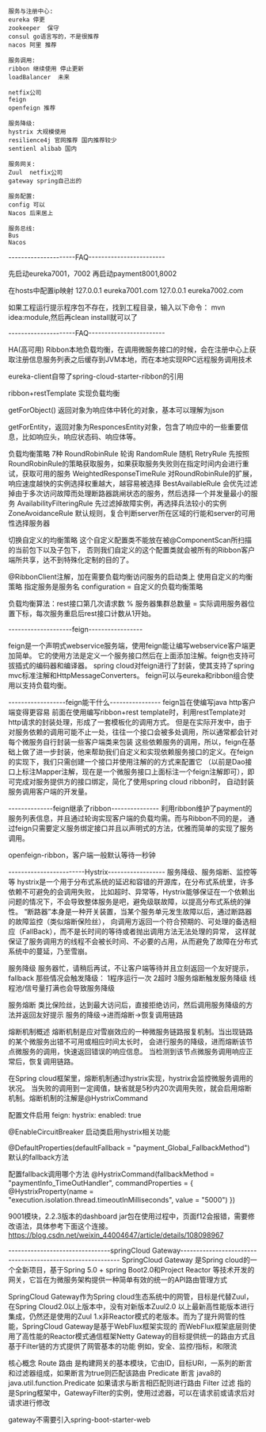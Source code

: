 ```组件停更分析
服务与注册中心:
eureka 停更
zookeeper  保守
consul go语言写的，不是很推荐
nacos 阿里 推荐

服务调用:
ribbon 继续使用 停止更新
loadBalancer  未来

netfix公司
feign
openfeign 推荐

服务降级:
hystrix 大规模使用
resilience4j 官网推荐 国内推荐较少
sentienl alibab 国内

服务网关:
Zuul  netfix公司
gateway spring自己出的

服务配置:
config 可以
Nacos 后来居上

服务总线:
Bus 
Nacos 
```


---------------------FAQ------------------------

先启动eureka7001，7002 再启动payment8001,8002

在hosts中配置ip映射
127.0.0.1 eureka7001.com
127.0.0.1 eureka7002.com

如果工程运行提示程序包不存在，找到工程目录，输入以下命令：
mvn idea:module,然后再clean install就可以了

---------------------FAQ------------------------

HA(高可用)
Ribbon本地负载均衡，在调用微服务接口的时候，会在注册中心上获取注册信息服务列表之后缓存到JVM本地，而在本地实现RPC远程服务调用技术

eureka-client自带了spring-cloud-starter-ribbon的引用

ribbon+restTemplate 实现负载均衡

getForObject() 返回对象为响应体中转化的对象，基本可以理解为json

getForEntity，返回对象为ResponcesEntity对象，包含了响应中的一些重要信息，比如响应头，响应状态码、响应体等。



负载均衡策略 7种
RoundRobinRule 轮询
RandomRule 随机
RetryRule 先按照RoundRobinRule的策略获取服务，如果获取服务失败则在指定时间内会进行重试，获取可用的服务
WeightedResponseTimeRule 对RoundRobinRule的扩展，响应速度越快的实例选择权重越大，越容易被选择
BestAvailableRule 会优先过滤掉由于多次访问故障而处理断路器跳闸状态的服务，然后选择一个并发量最小的服务
AvailabilityFilteringRule 先过滤掉故障实例，再选择兵法较小的实例
ZoneAvoidanceRule 默认规则，复合判断server所在区域的行能和server的可用性选择服务器

切换自定义的均衡策略
这个自定义配置类不能放在被@ComponentScan所扫描的当前包下以及子包下，
否则我们自定义的这个配置类就会被所有的Ribbon客户端所共享，达不到特殊化定制的目的了。

@RibbonClient注解，加在需要负载均衡访问服务的启动类上
使用自定义的均衡策略
指定服务是服务名
configuration = 自定义的负载均衡策略

负载均衡算法：rest接口第几次请求数 % 服务器集群总数量 = 实际调用服务器位置下标，每次服务重启后rest接口计数从1开始。


--------------------feign-----------------

feign是一个声明式webservice服务端，使用feign能让编写webservice客户端更加简单。
它的使用方法是定义一个服务接口然后在上面添加注解。feign也支持可拔插式的编码器和编译器。
spring cloud对feign进行了封装，使其支持了spring mvc标准注解和HttpMessageConverters。
feign可以与eureka和ribbon组合使用以支持负载均衡。

------------------feign能干什么----------------
feign旨在使编写java http客户端变得更容易
前面在使用编写ribbon+rest template时，利用restTemplate对http请求的封装处理，形成了一套模板化的调用方式。
但是在实际开发中，由于对服务依赖的调用可能不止一处，往往一个接口会被多处调用，所以通常都会针对每个微服务自行封装一些客户端类来包装
这些依赖服务的调用，所以，feign在基础上做了进一步封装，他来帮助我们自定义和实现依赖服务接口的定义。在feign的实现下，我们只需创建一个接口并使用注解的的方式来配置它
（以前是Dao接口上标注Mapper注解，现在是一个微服务接口上面标注一个feign注解即可），即可完成对服务提供方的接口绑定，简化了使用spring cloud ribbon时，
自动封装服务调用客户端的开发量。

--------------feign继承了ribbon---------------
利用ribbon维护了payment的服务列表信息，并且通过轮询实现客户端的负载均需。而与Ribbon不同的是，
通过feign只需要定义服务绑定接口并且以声明式的方法，优雅而简单的实现了服务调用。

openfeign-ribbon，客户端一般默认等待一秒钟

------------------------Hystrix------------------
服务降级、服务熔断、监控等等
hystrix是一个用于分布式系统的延迟和容错的开源库，在分布式系统里，许多依赖不可避免的会调用失败，
比如超时、异常等，Hystrix能够保证在一个依赖出问题的情况下，不会导致整体服务是吧，避免级联故障，以提高分布式系统的弹性。
“断路器”本身是一种开关装置，当某个服务单元发生故障以后，通过断路器的故障监控（类似熔断保险丝），
向调用方返回一个符合预期的、可处理的备选相应（FallBack），而不是长时间的等待或者抛出调用方法无法处理的异常，
这样就保证了服务调用方的线程不会被长时间、不必要的占用，从而避免了故障在分布式系统中的蔓延，乃至雪崩。

服务降级
服务器忙，请稍后再试，不让客户端等待并且立刻返回一个友好提示，fallback
那些情况会触发降级：
1程序运行一次
2超时
3服务熔断触发服务降级
线程池/信号量打满也会导致服务降级

服务熔断
类比保险丝，达到最大访问后，直接拒绝访问，然后调用服务降级的方法并返回友好提示
服务的降级->进而熔断->恢复调用链路

熔断机制概述
熔断机制是应对雪崩效应的一种微服务链路报复机制。当出现链路的某个微服务出错不可用或相应时间太长时，
会进行服务的降级，进而熔断该节点微服务的调用，快速返回错误的响应信息。
当检测到该节点微服务调用响应正常后，恢复调用链路。

在Spring cloud框架里，熔断机制通过hystrix实现，hystrix会监控微服务调用的状况。
当失败的调用到一定阈值，缺省就是5秒内20次调用失败，就会启用熔断机制。熔断机制的注解是@HystrixCommand


配置文件启用
feign:
  hystrix:
    enabled: true
    
@EnableCircuitBreaker 启动类启用hystrix相关功能

@DefaultProperties(defaultFallback = "payment_Global_FallbackMethod") 默认的fallback方法

配置fallback调用哪个方法
@HystrixCommand(fallbackMethod = "paymentInfo_TimeOutHandler", commandProperties = {
     @HystrixProperty(name = "execution.isolation.thread.timeoutInMilliseconds", value = "5000")
})

9001模块，2.2.3版本的dashboard jar包在使用过程中，页面f12会报错，需要修改语法，具体参考下面这个连接。
https://blog.csdn.net/weixin_44004647/article/details/108098967



--------------------------------springCloud Gateway-----------------------------------------------------------
SpringCloud Gateway 是Spring cloud的一个全新项目，基于Spring 5.0 + spring Boot2.0和Project Reactor
等技术开发的网关，它旨在为微服务架构提供一种简单有效的统一的API路由管理方式

SpringCloud Gateway作为Spring cloud生态系统中的网管，目标是代替Zuul，在Spring Cloud2.0以上版本中，没有对新版本Zuul2.0
以上最新高性能版本进行集成，仍然还是使用的Zuul 1.x非Reactor模式的老版本。而为了提升网管的性能，SpringCloud Gateway是基于WebFlux框架实现的
而WebFlux框架底层则使用了高性能的Reactor模式通信框架Netty
Gateway的目标提供统一的路由方式且基于Filter链的方式提供了网管基本的功能
例如，安全、监控/指标，和限流

核心概念
Route 路由 是构建网关的基本模块，它由ID，目标URI，一系列的断言和过滤器组成，如果断言为true则匹配该路由
Predicate 断言 java8的java.util.function.Predicate 如果请求与断言相匹配则进行路由
Filter 过滤 指的是Spring框架中，GatewayFilter的实例，使用过滤器，可以在请求前或请求后对请求进行修改

gateway不需要引入spring-boot-starter-web